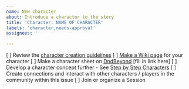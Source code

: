 ```yaml
---
name: New character
about: Introduce a character to the story
title: 'Character: NAME OF CHARACTER'
labels: 'character,needs-approval'
assignees: ''

---
```

[ ] Review the [character creation guidelines](character%20creation%20guidelines.md)
[ ] [Make a Wiki page](character%20wiki%20page%20outline.md) for your character <fill in link here>
[ ] Make a character sheet on [DndBeyond](www.dndbeyond.com) [fill in link here]
[ ] Develop a character concept further - See [Step by Step Characters](step%20%20by%20characters.md)
[ ] Create connections and interact with other characters / players in the community within this issue
[ ] Join or organize a Session
